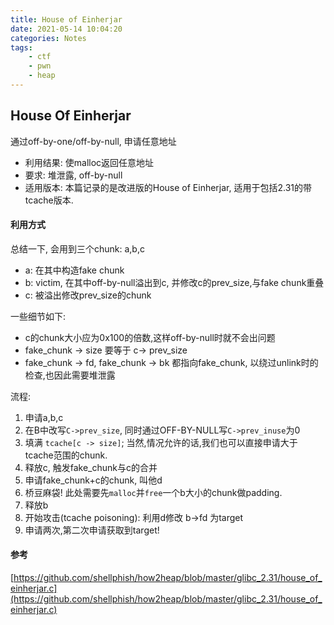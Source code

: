 ```yaml
---
title: House of Einherjar
date: 2021-05-14 10:04:20
categories: Notes
tags:
    - ctf
    - pwn
    - heap
---
```


## House Of Einherjar


通过off-by-one/off-by-null, 申请任意地址

- 利用结果: 使malloc返回任意地址
- 要求: 堆泄露, off-by-null
- 适用版本: 本篇记录的是改进版的House of Einherjar, 适用于包括2.31的带tcache版本.

#### 利用方式
总结一下, 会用到三个chunk: a,b,c
- a: 在其中构造fake chunk
- b: victim, 在其中off-by-null溢出到c, 并修改c的prev_size,与fake chunk重叠
- c: 被溢出修改prev_size的chunk

一些细节如下:
- c的chunk大小应为0x100的倍数,这样off-by-null时就不会出问题
- fake_chunk -> size 要等于 c-> prev_size
- fake_chunk -> fd, fake_chunk -> bk 都指向fake_chunk, 以绕过unlink时的检查,也因此需要堆泄露

流程:
1. 申请a,b,c
2. 在B中改写`C->prev_size`, 同时通过OFF-BY-NULL写`C->prev_inuse`为0
3. 填满 `tcache[c -> size]`; 当然,情况允许的话,我们也可以直接申请大于tcache范围的chunk.
4. 释放c, 触发fake_chunk与c的合并
5. 申请fake_chunk+c的chunk, 叫他d
6. 桥豆麻袋! 此处需要先`malloc`并`free`一个b大小的chunk做padding.
7. 释放b
8. 开始攻击(tcache poisoning): 利用d修改 b->fd 为target
9. 申请两次,第二次申请获取到target!

#### 参考
[https://github.com/shellphish/how2heap/blob/master/glibc_2.31/house_of_einherjar.c](https://github.com/shellphish/how2heap/blob/master/glibc_2.31/house_of_einherjar.c)
